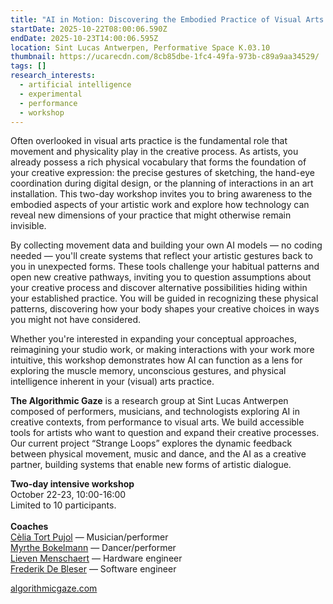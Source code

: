 ```yaml
---
title: "AI in Motion: Discovering the Embodied Practice of Visual Arts "
startDate: 2025-10-22T08:00:06.590Z
endDate: 2025-10-23T14:00:06.595Z
location: Sint Lucas Antwerpen, Performative Space K.03.10
thumbnail: https://ucarecdn.com/8cb85dbe-1fc4-49fa-973b-c89a9aa34529/
tags: []
research_interests:
  - artificial intelligence
  - experimental
  - performance
  - workshop
---
```

Often overlooked in visual arts practice is the fundamental role that movement and physicality play in the creative process. As artists, you already possess a rich physical vocabulary that forms the foundation of your creative expression: the precise gestures of sketching, the hand-eye coordination during digital design, or the planning of interactions in an art installation. This two-day workshop invites you to bring awareness to the embodied aspects of your artistic work and explore how technology can reveal new dimensions of your practice that might otherwise remain invisible.

By collecting movement data and building your own AI models — no coding needed — you'll create systems that reflect your artistic gestures back to you in unexpected forms. These tools challenge your habitual patterns and open new creative pathways, inviting you to question assumptions about your creative process and discover alternative possibilities hiding within your established practice. You will be guided in recognizing these physical patterns, discovering how your body shapes your creative choices in ways you might not have considered. 

Whether you're interested in expanding your conceptual approaches, reimagining your studio work, or making interactions with your work more intuitive, this workshop demonstrates how AI can function as a lens for exploring the muscle memory, unconscious gestures, and physical intelligence inherent in your (visual) arts practice. 

**The Algorithmic Gaze** is a research group at Sint Lucas Antwerpen composed of performers, musicians, and technologists exploring AI in creative contexts, from performance to visual arts. We build accessible tools for artists who want to question and expand their creative processes. Our current project “Strange Loops” explores the dynamic feedback between physical movement, music and dance, and the AI as a creative partner, building systems that enable new forms of artistic dialogue.

**T﻿wo-day intensive workshop**\
O﻿ctober 22-23, 10:00-16:00\
Limited to 10 participants.\
\
**Coaches**\
[C﻿èlia Tort Pujol](https://slarg.be/people/c%C3%A8lia-tort-pujol/) — Musician/performer\
[M﻿yrthe Bokelmann](https://slarg.be/people/myrthe-bokelmann/) — Dancer/performer\
[L﻿ieven Menschaert](https://slarg.be/people/lieven-menschaert/) —  Hardware engineer\
[F﻿rederik De Bleser](https://slarg.be/people/frederik-de-bleser/) — Software engineer

[algorithmicgaze.com](https://algorithmicgaze.com/)